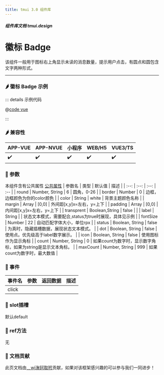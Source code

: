 ```yaml
---
title: tmui 3.0 组件库
---
```


<dirtoc></dirtoc>

##### 组件库文档 tmui.design

# 徽标 Badge
该组件一般用于图标右上角显示未读的消息数量，提示用户点击，有圆点和圆包含文字两种形式。

---

### :hot_pepper: 徽标 Badge 示例

<webview url="https://tmui.design/h5/#/pages/showdata/badge"></webview>

::: details 示例代码

@[code vue](pages/showdata/badge.nvue)

:::


### :hot_pepper: 兼容性

| APP-VUE | APP-NVUE | 小程序 | WEB/H5 | VUE3/TS |
| --- | --- | --- | --- | --- |
| :heavy_check_mark: | :heavy_check_mark: | :heavy_check_mark: | :heavy_check_mark: | :heavy_check_mark: |

### :seedling: 参数
本组件含有公共属性 [公共属性](/doc/spec/组件公共样式.md)
| 参数名 | 类型 | 默认值 | 描述 |
| :--: | :--: | :--: | :-- |
| round | Number, String | 6 | 圆角，0-26 |
| border | Number | 0 | 边框，边框颜色为你的color颜色 |
| color | String | white | 背景主题颜色名称 |
| margin | Array | [0,0] | 外间距[x,y]x=左右，y=上下 |
| padding | Array | [0,0] | 内间距[x,y]x=左右，y=上下 |
| transprent | Boolean,String | false |  |
| label | String |  | 状态文本模式，需要配合,status为true时展现，具体见示例 |
| fontSize | Number | 22 | 自动匹配字体大小，单位rpx |
| status | Boolean, String | false | 为真时，隐藏插槽数据，展现状态文本模式。 |
| dot | Boolean, String | false | 使用点。优先级高于label数字展示。 |
| icon | Boolean, String | false | 使用图标作为显示角标 |
| count | Number, String | 0 | 如果count为数字时，显示数字角标，如果为string是显示文本角标。 |
| maxCount | Number, String | 999 | 如果count为数字时，最大数值 |

### :rose: 事件
| 事件名 | 参数 | 返回数据 | 描述 |
| --- | --- | --- | --- |
| click |  |  |  |

### :corn: slot插槽
默认default

### :green_salad: ref方法
无

### :couplekiss: 文档贡献
此页文档由[﹎wj潕钶取玳](https://gitee.com/dxwj)贡献，如果对该框架感兴趣的可以参与我们一同进步！